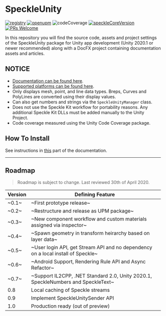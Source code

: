 # SpeckleUnity

[![registry](https://img.shields.io/badge/registry-v0.7.6--preview-orange)](https://img.shields.io/badge/registry-v0.7.6--preview-orange) [![openupm](https://img.shields.io/npm/v/com.open.speckleunity?label=openupm&registry_uri=https://package.openupm.com)](https://openupm.com/packages/com.open.speckleunity/) ![![codeCoverage](https://img.shields.io/badge/coverage-51.4%25-orange)](https://img.shields.io/badge/coverage-51.4%25-orange) [![speckleCoreVersion](https://img.shields.io/badge/SpeckleCore-v1.8.0(modified)-brightgreen)](https://github.com/speckleworks/SpeckleCore/tree/1.8.0-unity-standalone-support) [![PRs Welcome](https://img.shields.io/badge/PRs-welcome-brightgreen)](http://makeapullrequest.com)

In this repository you will find the source code, assets and project settings of the SpeckleUnity package for Unity app development (Unity 2020.1 or newer recommended) along with a DocFX project containing documentation assets and articles.

## NOTICE

* [Documentation can be found here](https://speckleworks.github.io/SpeckleUnity/).
* [Supported platforms can be found here](https://speckleworks.github.io/SpeckleUnity/articles/supportedPlatforms.html).
* Only displays mesh, point, and line data types. Breps, Curves and PolyLines are converted using their display values.
* Can also get numbers and strings via the `SpeckleUnityManager` class.
* Does not use the Speckle Kit workflow for portability reasons. Any additional Speckle Kit DLLs must be added manually to the Unity Project. 
* Code coverage measured using the Unity Code Coverage package.

## How To Install

See instructions in [this](https://speckleworks.github.io/SpeckleUnity/articles/howToInstall.html) part of the documentation.

---

## Roadmap

> Roadmap is subject to change. Last reviewed 30th of April 2020.

| Version | Defining Feature                  						  				         |
| ------- | -------------------------------------------------------------------------------- |
| ~0.1~   | ~First prototype release~   								 			         |
| ~0.2~   | ~Restructure and release as UPM package~								         |
| ~0.3~   | ~New component workflow and custom materials assigned via inspector~			 |
| ~0.4~   | ~Spawn geometry in transform heirarchy based on layer data~		    	         |
| ~0.5~   | ~User login API, get Stream API and no dependency on a local install of Speckle~ |
| ~0.6~   | ~Android Support, Rendering Rule API and Async Refactor~                         |
| ~0.7~   | ~Support IL2CPP, .NET Standard 2.0, Unity 2020.1, SpeckleNumbers and SpeckleText~|
| 0.8     | Local caching of Speckle streams			                                     |
| 0.9     | Implement SpeckleUnitySender API    			                                 |
| 1.0     | Production ready (out of preview)      			                                 |

